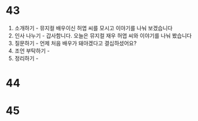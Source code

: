 # 43
1. 소개하기 - 뮤지컬 배우이신 허엽 씨를 모시고 이야기를 나눠 보겠습니다
2. 인사 나누기 -  갑사함니다. 오늘은 뮤지컬 재우 허엽 씨와 이야기를 나눠 봤습니다
3. 질문하기 - 언제 처음 배우가 돼야겠다고 결십하셨어요?
4. 조언 부탁하기 - 
5. 정리하기 -
# 44
# 45
